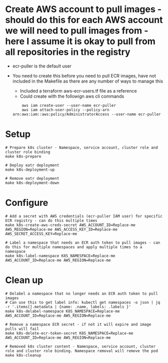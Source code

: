 # Create AWS account to pull images - should do this for each AWS account we will need to pull images from - here I assume it is okay to pull from all repositories in the registry
- ecr-puller is the default user
- You need to create this before you need to pull ECR images, have not included in the Makefile as there are any number of ways to manage this
	- Included a terraform aws-ecr-users.tf file as a reference
	- Could create with the followign aws cli commands

	```
		aws iam create-user --user-name ecr-puller
		aws iam attach-user-policy --policy-arn arn:aws:iam::aws:policy/AdministratorAccess --user-name ecr-puller
	```



# Setup

```
# Prepare k8s cluster - Namespace, service account, cluster role and cluster role binding
make k8s-prepare

# Deploy eatr deployment
make k8s-deployment-up

# Remove eatr deployment
make k8s-deployment-down
```



# Configure
```
# Add a secret with AWS credentials (ecr-puller IAM user) for specific ECR registry - can do this multiple times
make k8s-create-aws-creds-secret AWS_ACCOUNT_ID=Replace-me AWS_REGION=Replace-me AWS_ACCESS_KEY_ID=Replace-me AWS_SECRET_ACCESS_KEY=Replace-me

# Label a namespace that needs an ECR auth token to pull images - can do this for multiple namespaces and apply multiple times to a namespace
make k8s-label-namespace K8S_NAMESPACE=Replace-me AWS_ACCOUNT_ID=Replace-me AWS_REGION=Replace-me
```



# Clean up
```
# Delabel a namespace that no longer needs an ECR auth token to pull images
# Can use this to get label info: kubectl get namespaces -o json | jq -r '.items[].metadata | {name: .name, labels: .labels }'
make k8s-delabel-namespace K8S_NAMESPACE=Replace-me AWS_ACCOUNT_ID=Replace-me AWS_REGION=Replace-me

# Remove a namespace ECR secret - if not it will expire and image pulls will fail
make k8s-delete-ecr-token-secret K8S_NAMESPACE=Replace-me AWS_ACCOUNT_ID=Replace-me AWS_REGION=Replace-me

# Removed k8s cluster content - Namespace, service account, cluster role and cluster role binding. Namespace removal will remove the pod
make k8s-cleanup
```
